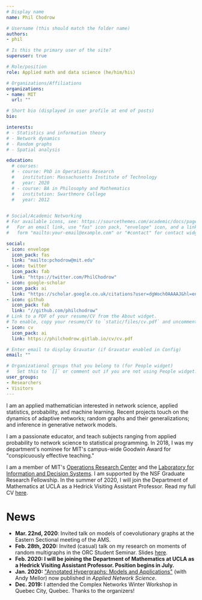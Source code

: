 ```yaml
---
# Display name
name: Phil Chodrow

# Username (this should match the folder name)
authors:
- phil

# Is this the primary user of the site?
superuser: true

# Role/position
role: Applied math and data science (he/him/his)

# Organizations/Affiliations
organizations:
- name: MIT
  url: ""

# Short bio (displayed in user profile at end of posts)
bio: 

interests:
# - Statistics and information theory
# - Network dynamics
# - Random graphs
# - Spatial analysis

education:
  # courses:
  # - course: PhD in Operations Research
  #   institution: Massachusetts Institute of Technology
  #   year: 2020
  # - course: BA in Philosophy and Mathematics
  #   institution: Swarthmore College
  #   year: 2012
  

# Social/Academic Networking
# For available icons, see: https://sourcethemes.com/academic/docs/page-builder/#icons
#   For an email link, use "fas" icon pack, "envelope" icon, and a link in the
#   form "mailto:your-email@example.com" or "#contact" for contact widget.

social:
- icon: envelope
  icon_pack: fas
  link: "mailto:pchodrow@mit.edu"
- icon: twitter
  icon_pack: fab
  link: "https://twitter.com/PhilChodrow"
- icon: google-scholar
  icon_pack: ai
  link: "https://scholar.google.co.uk/citations?user=dgWoch0AAAAJ&hl=en&oi=ao"
- icon: github
  icon_pack: fab
  link: "//github.com/philchodrow"
# Link to a PDF of your resume/CV from the About widget.
# To enable, copy your resume/CV to `static/files/cv.pdf` and uncomment the lines below.
- icon: cv
  icon_pack: ai
  link: https://philchodrow.gitlab.io/cv/cv.pdf

# Enter email to display Gravatar (if Gravatar enabled in Config)
email: ""

# Organizational groups that you belong to (for People widget)
#   Set this to `[]` or comment out if you are not using People widget.
user_groups:
- Researchers
- Visitors
---
```


I am an applied mathematician interested in network science, applied statistics, probability, and machine learning. Recent projects touch on the dynamics of adaptive networks; random graphs and their generalizations; and inference in generative network models. 

I am a passionate educator, and teach subjects ranging from applied probability to network science to statistical programming. In 2018, I was my department's nominee for MIT's campus-wide Goodwin Award for "conspicuously effective teaching." 

I am a member of MIT's [Operations Research Center](https://www.mit.edu/~orc/) and the [Laboratory for Information and Decision Systems](https://lids.mit.edu/).  I am supported by the NSF Graduate Research Fellowship. In the summer of 2020, I will join the Department of Mathematics at UCLA as a Hedrick Visiting Assistant Professor. Read my full CV [here](https://philchodrow.gitlab.io/cv/cv.pdf).


# News

- **Mar. 22nd, 2020**: Invited talk on models of coevolutionary graphs at the Eastern Sectional meeting of the AMS. 
- **Feb. 28th, 2020:** Invited (casual) talk on my research on moments of random multigraphs in the ORC Student Seminar. Slides [here](/slides/multigraph_moments_long.pdf). 
- **Feb. 2020: I will be joining the Department of Mathematics at UCLA as a Hedrick Visiting Assistant Professor. Position begins in July.**
- **Jan. 2020:** ["Annotated Hypergraphs: Models and Applications"](https://link.springer.com/article/10.1007/s41109-020-0252-y) (with Andy Mellor) now published in *Applied Network Science*.
- **Dec. 2019:** I attended the Complex Networks Winter Workshop in Quebec City, Quebec. Thanks to the organizers!  

